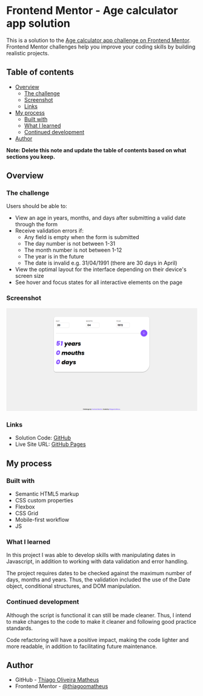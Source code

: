# Frontend Mentor - Age calculator app solution

This is a solution to the [Age calculator app challenge on Frontend Mentor](https://www.frontendmentor.io/challenges/age-calculator-app-dF9DFFpj-Q). Frontend Mentor challenges help you improve your coding skills by building realistic projects. 

## Table of contents

- [Overview](#overview)
  - [The challenge](#the-challenge)
  - [Screenshot](#screenshot)
  - [Links](#links)
- [My process](#my-process)
  - [Built with](#built-with)
  - [What I learned](#what-i-learned)
  - [Continued development](#continued-development)
- [Author](#author)

**Note: Delete this note and update the table of contents based on what sections you keep.**

## Overview

### The challenge

Users should be able to:

- View an age in years, months, and days after submitting a valid date through the form
- Receive validation errors if:
  - Any field is empty when the form is submitted
  - The day number is not between 1-31
  - The month number is not between 1-12
  - The year is in the future
  - The date is invalid e.g. 31/04/1991 (there are 30 days in April)
- View the optimal layout for the interface depending on their device's screen size
- See hover and focus states for all interactive elements on the page

### Screenshot

![](design/screenshot.png)

### Links

- Solution Code: [GitHub](https://github.com/thiagoomatheus/age-calculator-app-main)
- Live Site URL: [GitHub Pages](https://thiagoomatheus.github.io/age-calculator-app-main/index.html)

## My process

### Built with

- Semantic HTML5 markup
- CSS custom properties
- Flexbox
- CSS Grid
- Mobile-first workflow
- JS


### What I learned

In this project I was able to develop skills with manipulating dates in Javascript, in addition to working with data validation and error handling.

The project requires dates to be checked against the maximum number of days, months and years. Thus, the validation included the use of the Date object, conditional structures, and DOM manipulation.

### Continued development

Although the script is functional it can still be made cleaner. Thus, I intend to make changes to the code to make it cleaner and following good practice standards.

Code refactoring will have a positive impact, making the code lighter and more readable, in addition to facilitating future maintenance.

## Author

- GitHub - [Thiago Oliveira Matheus](https://github.com/thiagoomatheus)
- Frontend Mentor - [@thiagoomatheus](https://www.frontendmentor.io/profile/thiagoomatheus)
